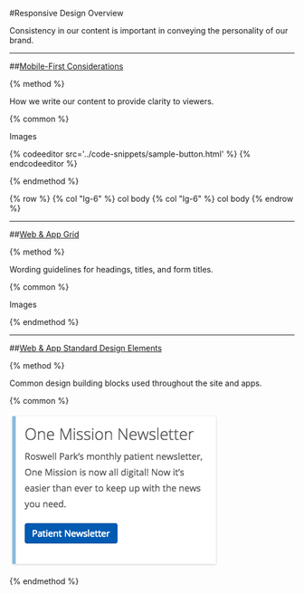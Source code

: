#Responsive Design Overview

Consistency in our content is important in conveying the personality of our brand.

-----

##[Mobile-First Considerations](/responsive-design/mobile-first-considerations.md)

{% method %}

How we write our content to provide clarity to viewers.

{% common %}

Images

{% codeeditor src='../code-snippets/sample-button.html' %}
{% endcodeeditor %}

{% endmethod %}

{% row %}
{% col "lg-6" %}
col body
{% col "lg-6" %}
col body
{% endrow %}

-----

##[Web & App Grid](/responsive-design/web-and-app-grid.md)

{% method %}

Wording guidelines for headings, titles, and form titles.

{% common %}

Images

{% endmethod %}

-----

##[Web & App Standard Design Elements](/responsive-design/web-and-app-standard-design-elements.md)

{% method %}

Common design building blocks used throughout the site and apps.

{% common %}

![](/assets/sidebar-card.png)

{% endmethod %}